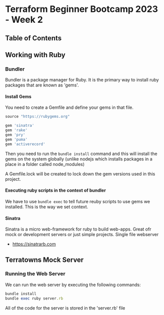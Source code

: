 # Terraform Beginner Bootcamp 2023 - Week 2

## Table of Contents

## Working with Ruby

### Bundler
Bundler is a package manager for Ruby. It is the primary way to install ruby packages that are known as 'gems'.

#### Install Gems
You need to create a Gemfile and define your gems in that file.
```rb
source "https://rubygems.org"

gem 'sinatra'
gem 'rake'
gem 'pry'
gem 'puma'
gem 'activerecord'
```

Then you need to run the `bundle install` command and this will install the gems on the system globally (unlike nodejs which installs packages in a place in a folder called node_modules)

A Gemfile.lock will be created to lock down the gem versions used in this project.

#### Executing ruby scripts in the context of bundler
We have to use `bundle exec` to tell future reuby scripts to use gems we installed. This is the way we set context.

#### Sinatra
Sinatra is a micro web-framework for ruby to build web-apps. Great ofr mock or development servers or just simple projects. Single file webserver
- https://sinatrarb.com

## Terratowns Mock Server

### Running the Web Server
We can run the web server by executing the following commands:
```rb
bundle install
bundle exec ruby server.rb
```

All of the code for the server is stored in the 'server.rb' file
